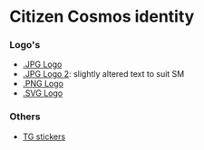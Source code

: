 # Citizen Cosmos identity

### Logo's

- [.JPG Logo](https://github.com/citizen-cosmos/Citizen-Cosmos/blob/master/project/branding/CitizenCosmosLogo.jpg)
- [.JPG Logo 2](https://github.com/citizen-cosmos/Citizen-Cosmos/blob/master/project/branding/CC-LogoTwitterTG.jpg): slightly altered text to suit SM
- [.PNG Logo](https://github.com/citizen-cosmos/Citizen-Cosmos/blob/master/project/branding/citizencosmostwitter.png)
- [.SVG Logo](https://github.com/citizen-cosmos/Citizen-Cosmos/blob/master/project/branding/CC_logo.svg)

### Others

- [TG stickers]()
